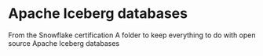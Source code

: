 # Apache Iceberg databases
From the Snowflake certification
A folder to keep everything to do with open source Apache Iceberg databases
